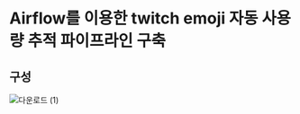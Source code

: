   # Airflow를 이용한 twitch emoji 자동 사용량 추적 파이프라인 구축
  
  ## 구성
  
  ![다운로드 (1)](https://user-images.githubusercontent.com/76681523/163663999-a1ee034e-b85b-4af4-af0a-5ecc0bb1c0eb.jpg)
